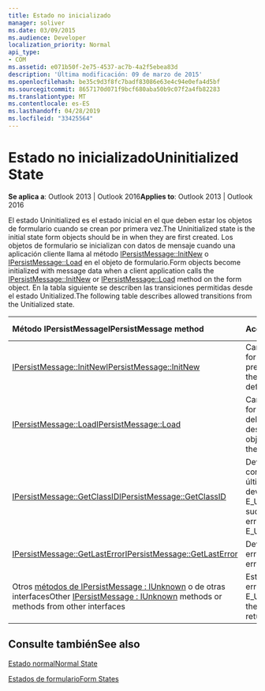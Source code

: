 ```yaml
---
title: Estado no inicializado
manager: soliver
ms.date: 03/09/2015
ms.audience: Developer
localization_priority: Normal
api_type:
- COM
ms.assetid: e071b50f-2e75-4537-ac7b-4a2f5ebea83d
description: 'Última modificación: 09 de marzo de 2015'
ms.openlocfilehash: be35c9d3f8fc7badf83086e63e4c94e0efa4d5bf
ms.sourcegitcommit: 8657170d071f9bcf680aba50b9c07f2a4fb82283
ms.translationtype: MT
ms.contentlocale: es-ES
ms.lasthandoff: 04/28/2019
ms.locfileid: "33425564"
---
```

# <a name="uninitialized-state"></a><span data-ttu-id="becdf-103">Estado no inicializado</span><span class="sxs-lookup"><span data-stu-id="becdf-103">Uninitialized State</span></span>

  
  
<span data-ttu-id="becdf-104">**Se aplica a**: Outlook 2013 | Outlook 2016</span><span class="sxs-lookup"><span data-stu-id="becdf-104">**Applies to**: Outlook 2013 | Outlook 2016</span></span> 
  
<span data-ttu-id="becdf-105">El estado Uninitialized es el estado inicial en el que deben estar los objetos de formulario cuando se crean por primera vez.</span><span class="sxs-lookup"><span data-stu-id="becdf-105">The Uninitialized state is the initial state form objects should be in when they are first created.</span></span> <span data-ttu-id="becdf-106">Los objetos de formulario se inicializan con datos de mensaje cuando una aplicación cliente llama al método [IPersistMessage::InitNew](ipersistmessage-initnew.md) o [IPersistMessage::Load](ipersistmessage-load.md) en el objeto de formulario.</span><span class="sxs-lookup"><span data-stu-id="becdf-106">Form objects become initialized with message data when a client application calls the [IPersistMessage::InitNew](ipersistmessage-initnew.md) or [IPersistMessage::Load](ipersistmessage-load.md) method on the form object.</span></span> <span data-ttu-id="becdf-107">En la tabla siguiente se describen las transiciones permitidas desde el estado Unitialized.</span><span class="sxs-lookup"><span data-stu-id="becdf-107">The following table describes allowed transitions from the Unitialized state.</span></span> 
  
|<span data-ttu-id="becdf-108">**Método IPersistMessage**</span><span class="sxs-lookup"><span data-stu-id="becdf-108">**IPersistMessage method**</span></span>|<span data-ttu-id="becdf-109">**Acción**</span><span class="sxs-lookup"><span data-stu-id="becdf-109">**Action**</span></span>|<span data-ttu-id="becdf-110">**Nuevo estado**</span><span class="sxs-lookup"><span data-stu-id="becdf-110">**New state**</span></span>|
|:-----|:-----|:-----|
|[<span data-ttu-id="becdf-111">IPersistMessage::InitNew</span><span class="sxs-lookup"><span data-stu-id="becdf-111">IPersistMessage::InitNew</span></span>](ipersistmessage-initnew.md) <br/> |<span data-ttu-id="becdf-112">Cargue el objeto de formulario con datos predeterminados.</span><span class="sxs-lookup"><span data-stu-id="becdf-112">Load the form object with default data.</span></span>  <br/> |[<span data-ttu-id="becdf-113">Normal</span><span class="sxs-lookup"><span data-stu-id="becdf-113">Normal</span></span>](normal-state.md) <br/> |
|[<span data-ttu-id="becdf-114">IPersistMessage::Load</span><span class="sxs-lookup"><span data-stu-id="becdf-114">IPersistMessage::Load</span></span>](ipersistmessage-load.md) <br/> |<span data-ttu-id="becdf-115">Cargue el objeto de formulario con datos del mensaje de destino.</span><span class="sxs-lookup"><span data-stu-id="becdf-115">Load the form object with data from the target message.</span></span>  <br/> |<span data-ttu-id="becdf-116">Normal</span><span class="sxs-lookup"><span data-stu-id="becdf-116">Normal</span></span>  <br/> |
|[<span data-ttu-id="becdf-117">IPersistMessage::GetClassID</span><span class="sxs-lookup"><span data-stu-id="becdf-117">IPersistMessage::GetClassID</span></span>](ipersistmessage-getclassid.md) <br/> |<span data-ttu-id="becdf-118">Devuelve el resultado correcto o establece el último error en y devuelve E_UNEXPECTED.</span><span class="sxs-lookup"><span data-stu-id="becdf-118">Return success, or set the last error to and return E_UNEXPECTED.</span></span>  <br/> |<span data-ttu-id="becdf-119">Sin inicializar</span><span class="sxs-lookup"><span data-stu-id="becdf-119">Uninitialized</span></span>  <br/> |
|[<span data-ttu-id="becdf-120">IPersistMessage::GetLastError</span><span class="sxs-lookup"><span data-stu-id="becdf-120">IPersistMessage::GetLastError</span></span>](ipersistmessage-getlasterror.md) <br/> |<span data-ttu-id="becdf-121">Devuelve el último error.</span><span class="sxs-lookup"><span data-stu-id="becdf-121">Return the last error.</span></span>  <br/> |<span data-ttu-id="becdf-122">Sin inicializar</span><span class="sxs-lookup"><span data-stu-id="becdf-122">Uninitialized</span></span>  <br/> |
|<span data-ttu-id="becdf-123">Otros [métodos de IPersistMessage : IUnknown](ipersistmessageiunknown.md) o de otras interfaces</span><span class="sxs-lookup"><span data-stu-id="becdf-123">Other [IPersistMessage : IUnknown](ipersistmessageiunknown.md) methods or methods from other interfaces</span></span>  <br/> |<span data-ttu-id="becdf-124">Establezca el último error en y devuelva E_UNEXPECTED.</span><span class="sxs-lookup"><span data-stu-id="becdf-124">Set the last error to and return E_UNEXPECTED.</span></span>  <br/> |<span data-ttu-id="becdf-125">Sin inicializar</span><span class="sxs-lookup"><span data-stu-id="becdf-125">Uninitialized</span></span>  <br/> |
   
## <a name="see-also"></a><span data-ttu-id="becdf-126">Consulte también</span><span class="sxs-lookup"><span data-stu-id="becdf-126">See also</span></span>



[<span data-ttu-id="becdf-127">Estado normal</span><span class="sxs-lookup"><span data-stu-id="becdf-127">Normal State</span></span>](normal-state.md)
  
[<span data-ttu-id="becdf-128">Estados de formulario</span><span class="sxs-lookup"><span data-stu-id="becdf-128">Form States</span></span>](form-states.md)

